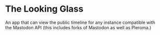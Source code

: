 # The Looking Glass

An app that can view the public timeline for any instance compatible with the 
Mastodon API (this includes forks of Mastodon as well as Pleroma.)